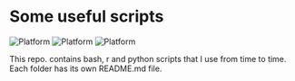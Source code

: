 # Some useful scripts
![Platform](https://img.shields.io/badge/Language-Python-yellow.svg?longCache=true)
![Platform](https://img.shields.io/badge/Language-R-blue.svg?longCache=true)
![Platform](https://img.shields.io/badge/Language-bash-green.svg?longCache=true)


This repo. contains bash, r and python scripts that I use from time to time. Each folder has its own README.md file.
